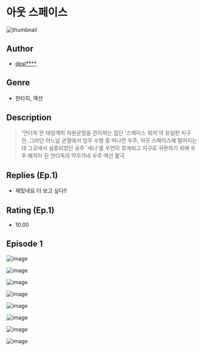 # 아웃 스페이스
![thumbnail](https://image-comic.pstatic.net/user_contents_data/challenge_comic/2023/05/25/247296/upload_3847543270703313203_480x623.jpeg)

## Author
- [dpsl****](https://comic.naver.com/artistTitle?id=247296)

## Genre
- 판타지, 액션

## Description
> '언더독'은 태양계의 차원균열을 관리하는 집단 '스페이스 워커'의 유일한 지구인. 그러던 어느날 균열에서 임무 수행 중 머나먼 우주, 아웃 스페이스에 떨어지는데 그곳에서 실종되었던 공주 '세나'를 우연히 찾게되고 지구로 귀환하기 위해 우주 해적이 된 언더독의 막무가네 우주 액션 활극

## Replies (Ep.1)
- 재밌네요 더 보고 싶다!!

## Rating (Ep.1)
- 10.00

## Episode 1
![image](https://image-comic.pstatic.net/user_contents_data/challenge_comic/2023/05/25/247296/upload_3473176054123083365.jpeg)

![image](https://image-comic.pstatic.net/user_contents_data/challenge_comic/2023/05/25/247296/upload_7017841206715888481.jpeg)

![image](https://image-comic.pstatic.net/user_contents_data/challenge_comic/2023/05/25/247296/upload_3906089156100711267.jpeg)

![image](https://image-comic.pstatic.net/user_contents_data/challenge_comic/2023/05/25/247296/upload_3991989600740795238.jpeg)

![image](https://image-comic.pstatic.net/user_contents_data/challenge_comic/2023/05/25/247296/upload_3834877094302868280.jpeg)

![image](https://image-comic.pstatic.net/user_contents_data/challenge_comic/2023/05/25/247296/upload_7221634574426715491.jpeg)

![image](https://image-comic.pstatic.net/user_contents_data/challenge_comic/2023/05/25/247296/upload_7306580455589099620.jpeg)

![image](https://image-comic.pstatic.net/user_contents_data/challenge_comic/2023/05/25/247296/upload_4050478126880351329.jpeg)
